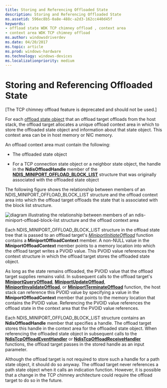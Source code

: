 ```yaml
---
title: Storing and Referencing Offloaded State
description: Storing and Referencing Offloaded State
ms.assetid: 596ec8b5-0a8e-488c-a2d3-162cc440d45f
keywords:
- offload state WDK TCP chimney offload , context area
- context area WDK TCP chimney offload
ms.author: windowsdriverdev
ms.date: 04/20/2017
ms.topic: article
ms.prod: windows-hardware
ms.technology: windows-devices
ms.localizationpriority: medium
---
```


# Storing and Referencing Offloaded State


\[The TCP chimney offload feature is deprecated and should not be used.\]




For each [offload state object](offload-state-objects.md) that an offload target offloads from the host stack, the offload target allocates a unique offload context area in which to store the offloaded state object and information about that state object. This context area can be in host memory or NIC memory.

An offload context area must contain the following:

-   The offloaded state object

-   For a TCP connection state object or a neighbor state object, the handle in the **NdisOffloadHandle** member of the [**NDIS\_MINIPORT\_OFFLOAD\_BLOCK\_LIST**](https://msdn.microsoft.com/library/windows/hardware/ff566469) structure that was originally associated with the offloaded state object

The following figure shows the relationship between members of an NDIS\_MINIPORT\_OFFLOAD\_BLOCK\_LIST structure and the offload context area into which the offload target offloads the state that is associated with the block list structure.

![diagram illustrating the relationship between members of an ndis\-miniport\-offload\-block\-list structure and the offload context area](images/offload-context.png)

Each NDIS\_MINIPORT\_OFFLOAD\_BLOCK\_LIST structure in the offload state tree that is passed to an offload target's [*MiniportInitiateOffload*](https://msdn.microsoft.com/library/windows/hardware/ff559393) function contains a **MiniportOffloadContext** member. A non-NULL value in the **MiniportOffloadContext** member points to a memory location into which the offload target writes a PVOID value. This PVOID value references the context structure in which the offload target stores the offloaded state object.

As long as the state remains offloaded, the PVOID value that the offload target supplies remains valid. In subsequent calls to the offload target's [**MiniportQueryOffload**](https://msdn.microsoft.com/library/windows/hardware/ff559423), [**MiniportUpdateOffload**](https://msdn.microsoft.com/library/windows/hardware/ff560463), [**MiniportInvalidateOffload**](https://msdn.microsoft.com/library/windows/hardware/ff559406), or [**MiniportTerminateOffload**](https://msdn.microsoft.com/library/windows/hardware/ff559468) function, the host stack can reference this PVOID value by specifying a value in the **MiniportOffloadContext** member that points to the memory location that contains the PVOID value. Referencing the PVOID value references the offload state in the context area that the PVOID value references.

Each NDIS\_MINIPORT\_OFFLOAD\_BLOCK\_LIST structure contains an **NdisOffloadHandle** member that specifies a handle. The offload target stores this handle in the context area for the offloaded state object. When referencing the offloaded state object in subsequent calls to the [**NdisTcpOffloadEventHandler**](https://msdn.microsoft.com/library/windows/hardware/ff564595) or [**NdisTcpOffloadReceiveHandler**](https://msdn.microsoft.com/library/windows/hardware/ff564606) functions, the offload target passes in the stored handle as an input parameter.

Although the offload target is not required to store such a handle for a path state object, it should do so anyway. The offload target never references a path state object when it calls an indication function. However, it is possible that a change in the TCP chimney architecture could require the offload target to do so in the future.

 

 






